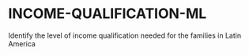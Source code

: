 # INCOME-QUALIFICATION-ML
Identify the level of income qualification needed for the families in Latin America
